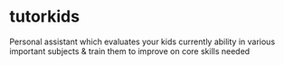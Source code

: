 # tutorkids
Personal assistant which evaluates your kids currently ability in various important subjects &amp; train them to improve on core skills needed
